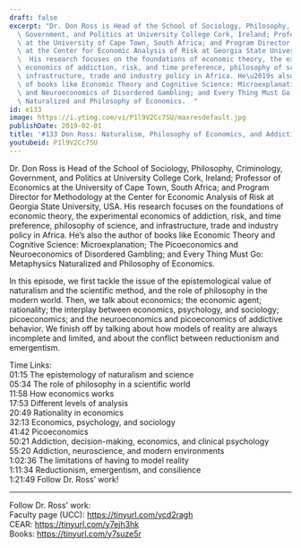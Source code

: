 ```yaml
---
draft: false
excerpt: "Dr. Don Ross is Head of the School of Sociology, Philosophy, Criminology,\
  \ Government, and Politics at University College Cork, Ireland; Professor of Economics\
  \ at the University of Cape Town, South Africa; and Program Director for Methodology\
  \ at the Center for Economic Analysis of Risk at Georgia State University, USA.\
  \  His research focuses on the foundations of economic theory, the experimental\
  \ economics of addiction, risk, and time preference, philosophy of science, and\
  \ infrastructure, trade and industry policy in Africa. He\u2019s also the author\
  \ of books like Economic Theory and Cognitive Science: Microexplanation; The Picoeconomics\
  \ and Neuroeconomics of Disordered Gambling; and Every Thing Must Go: Metaphysics\
  \ Naturalized and Philosophy of Economics.  "
id: e133
image: https://i.ytimg.com/vi/P1l9V2Cc7SU/maxresdefault.jpg
publishDate: 2019-02-01
title: '#133 Don Ross: Naturalism, Philosophy of Economics, and Addiction'
youtubeid: P1l9V2Cc7SU
---
```

Dr. Don Ross is Head of the School of Sociology, Philosophy, Criminology, Government, and Politics at University College Cork, Ireland; Professor of Economics at the University of Cape Town, South Africa; and Program Director for Methodology at the Center for Economic Analysis of Risk at Georgia State University, USA.  His research focuses on the foundations of economic theory, the experimental economics of addiction, risk, and time preference, philosophy of science, and infrastructure, trade and industry policy in Africa. He’s also the author of books like Economic Theory and Cognitive Science: Microexplanation; The Picoeconomics and Neuroeconomics of Disordered Gambling; and Every Thing Must Go: Metaphysics Naturalized and Philosophy of Economics.  

In this episode, we first tackle the issue of the epistemological value of naturalism and the scientific method, and the role of philosophy in the modern world. Then, we talk about economics; the economic agent; rationality; the interplay between economics, psychology, and sociology; picoeconomics; and the neuroeconomics and picoeconomics of addictive behavior. We finish off by talking about how models of reality are always incomplete and limited, and about the conflict between reductionism and emergentism.

Time Links:  
01:15  The epistemology of naturalism and science  
05:34  The role of philosophy in a scientific world                            
11:58  How economics works               
17:53  Different levels of analysis            
20:49  Rationality in economics       
32:13  Economics, psychology, and sociology        
41:42  Picoeconomics         
50:21  Addiction, decision-making, economics, and clinical psychology      
55:20  Addiction, neuroscience, and modern environments  
1:02:36  The limitations of having to model reality  
1:11:34  Reductionism, emergentism, and consilience  
1:21:49  Follow Dr. Ross’ work!

---

Follow Dr. Ross’ work:  
Faculty page (UCC): https://tinyurl.com/ycd2ragh  
CEAR: https://tinyurl.com/y7ejh3hk  
Books: https://tinyurl.com/y7suze5r
